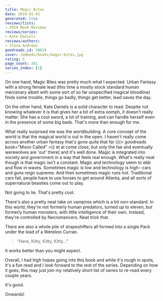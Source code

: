 ```yaml
---
title: Magic Bites
date: 2019-01-03
generated: true
reviews/lists:
- 2019 Book Reviews
reviews/series:
- Kate Daniels
reviews/authors:
- Ilona Andrews
goodreads_id: 38619
cover: /embeds/books/magic-bites.jpg
rating: 5
page_count: 261
series_index: [1]
---
```

On one hand, Magic Bites was pretty much what I expected. Urban Fantasy with a strong female lead (this time a mostly stock standard human mercenary albeit with some sort of so far unspecified magical bloodline) finds some trouble, things go badly, things get better, lead saves the day.  

On the other hand, Kate Daniels is a solid character to read. Despite not knowing whatever it is that gives her a bit of extra oomph, it doesn't really matter. She has a cool sword, a lot of training, and can handle herself even in the presence of some big bads. That's more than enough for me.  

<!--more-->

What really surprised me was the worldbuilding. A core concept of the world is that the magical world is out in the open. I haven't really come across another urban fantasy that's gone quite that far ({{< goodreads book="Moon Called" >}} et al come close, but only the fae and eventually werewolves are 'out' there) and it's well done. Magic is integrated into society and government in a way that feels real enough. What's really neat though is that magic isn't a constant. Magic and technology seem to ebb and flow in waves. Sometimes magic is low and technology is high--cars and guns reign supreme. And then sometimes magic runs hot. Traditional cars fail, people have to use horses to get around Atlanta, and all sorts of supernatural beasties come out to play.  

Not going to lie. That's pretty cool.  

There's also a pretty neat take on vampires which is a bit non-standard. In this world, they're not formerly human predators, turned up to eleven, but formerly human monsters, with little intelligence of their own. Instead, they're controlled by Necromancers. Neat trick that.  

There are also a whole pile of shapeshifters all formed into a single Pack under the lead of a Werelion Curran.  

> “Here, Kitty, Kitty, Kitty...”

It works better than you might expect.  

Overall, I had high hopes going into this book and while it's rough in spots, it's a fun read and I look forward to the rest of the series. Depending on how it goes, this may just join my relatively short list of series to re-read every couple years.  

It's good.  

Onwards!
